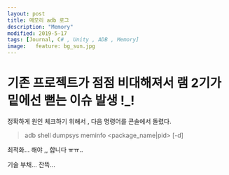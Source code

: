 ```yaml
---
layout: post
title: 메모리 adb 로그 
description: "Memory"
modified: 2019-5-17
tags: [Journal, C# , Unity , ADB , Memory] 
image:   feature: bg_sun.jpg
---
```

# 기존 프로젝트가 점점 비대해져서 램 2기가 밑에선 뻗는 이슈 발생 !_!

정확하게 원인 체크하기 위해서 , 다음 명령어를 콘솔에서 돌렸다. 

> adb shell dumpsys meminfo <package_name|pid> [-d]

최적화... 해야 ,, 합니다 ㅠㅠ..

기술 부채... 잔뜩... 